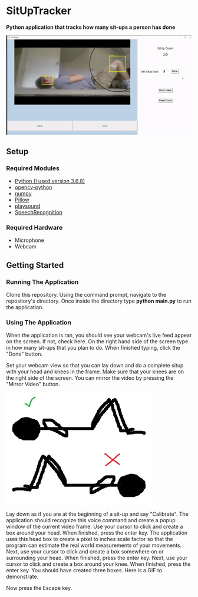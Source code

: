 # SitUpTracker
**Python application that tracks how many sit-ups a person has done**

![Example](misc/SitUpGif.gif)

## Setup
### Required Modules
- [Python (I used version 3.6.8)](https://www.python.org/downloads/release/python-368/)
- [opencv-python](https://pypi.org/project/opencv-python/)
- [numpy](https://pypi.org/project/numpy/)
- [Pillow](https://pypi.org/project/Pillow/)
- [playsound](https://pypi.org/project/playsound/)
- [SpeechRecognition](https://pypi.org/project/SpeechRecognition/)

### Required Hardware
- Microphone
- Webcam
## Getting Started
### Running The Application
Clone this repository. Using the command prompt, navigate to the repository's directory. Once inside the directory type **python main.py** to run the application.
### Using The Application
When the application is ran, you should see your webcam's live feed appear on the screen. If not, check here. On the right hand side of the screen type in how many sit-ups that you plan to do. When finished typing, click the "Done" button. 

Set your webcam view so that you can lay down and do a complete situp with your head and knees in the frame. Make sure that your knees are on the right side of the screen. You can mirror the video by pressing the "Mirror Video" button.

![Correct](misc/SitupCorrectView.JPG) ![Wrong](misc/SitupWrongView.JPG)

Lay down as if you are at the beginning of a sit-up and say "Calibrate". The application should recognize this voice command and create a popup window of the current video frame. Use your cursor to click and create a box around your head. When finished, press the enter key. The application uses this head box to create a pixel to inches scale factor so that the program can estimate the real world measurements of your movements. Next, use your cursor to click and create a box somewhere on or surrounding your head. When finished, press the enter key. Next, use your cursor to click and create a box around your knee. When finished, press the enter key. You should have created three boxes. Here is a GIF to demonstrate.

Now press the Escape key.
